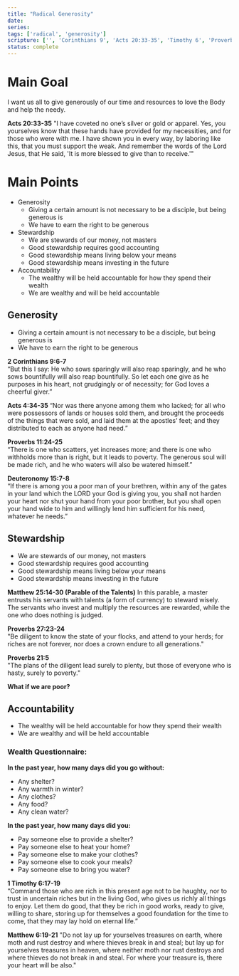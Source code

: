 ```yaml
---
title: "Radical Generosity"
date: 
series: 
tags: ['radical', 'generosity']
scripture: ['', 'Corinthians 9', 'Acts 20:33-35', 'Timothy 6', 'Proverbs 11', 'Matthew 6', 'Matthew 25', 'Matthew 25:14-30', 'Proverbs 27', 'Deuteronomy 15', 'Proverbs 27:23-24', 'Timothy 6:17-19', 'Proverbs 21', 'Acts 4', '2', 'Acts 20', 'Acts 4:34-35', 'Deuteronomy 15:7-8', 'Corinthians 9:6-7', 'Proverbs 11:24-25', 'Matthew 6:19-21', '1']
status: complete
---
```



# Main Goal

I want us all to give generously of our time and resources to love the Body and help the needy.

**Acts 20:33-35**
"I have coveted no one’s silver or gold or apparel. Yes, you yourselves know that these hands have provided for my necessities, and for those who were with me. I have shown you in every way, by laboring like this, that you must support the weak. And remember the words of the Lord Jesus, that He said, 'It is more blessed to give than to receive.'"

# Main Points

- Generosity
	- Giving a certain amount is not necessary to be a disciple, but being generous is
	- We have to earn the right to be generous
- Stewardship
	- We are stewards of our money, not masters
	- Good stewardship requires good accounting
	- Good stewardship means living below your means
	- Good stewardship means investing in the future
- Accountability
	- The wealthy will be held accountable for how they spend their wealth
	- We are wealthy and will be held accountable

## Generosity

- Giving a certain amount is not necessary to be a disciple, but being generous is
- We have to earn the right to be generous

**2 Corinthians 9:6-7**  
“But this I say: He who sows sparingly will also reap sparingly, and he who sows bountifully will also reap bountifully. So let each one give as he purposes in his heart, not grudgingly or of necessity; for God loves a cheerful giver.”

**Acts 4:34-35**
“Nor was there anyone among them who lacked; for all who were possessors of lands or houses sold them, and brought the proceeds of the things that were sold, and laid them at the apostles’ feet; and they distributed to each as anyone had need.”

**Proverbs 11:24-25**  
“There is one who scatters, yet increases more; and there is one who withholds more than is right, but it leads to poverty. The generous soul will be made rich, and he who waters will also be watered himself.”

**Deuteronomy 15:7-8**  
“If there is among you a poor man of your brethren, within any of the gates in your land which the LORD your God is giving you, you shall not harden your heart nor shut your hand from your poor brother, but you shall open your hand wide to him and willingly lend him sufficient for his need, whatever he needs.”

## Stewardship

- We are stewards of our money, not masters
- Good stewardship requires good accounting
- Good stewardship means living below your means
- Good stewardship means investing in the future

**Matthew 25:14-30 (Parable of the Talents)**
In this parable, a master entrusts his servants with talents (a form of currency) to steward wisely. The servants who invest and multiply the resources are rewarded, while the one who does nothing is judged.

**Proverbs 27:23-24**  
"Be diligent to know the state of your flocks, and attend to your herds; for riches are not forever, nor does a crown endure to all generations."

**Proverbs 21:5**  
"The plans of the diligent lead surely to plenty, but those of everyone who is hasty, surely to poverty."

**What if we are poor?**

## Accountability

- The wealthy will be held accountable for how they spend their wealth
- We are wealthy and will be held accountable

### Wealth Questionnaire:

**In the past year, how many days did you go without:**
- Any shelter?
- Any warmth in winter?
- Any clothes?
- Any food?
- Any clean water?

**In the past year, how many days did you:**
- Pay someone else to provide a shelter?
- Pay someone else to heat your home?
- Pay someone else to make your clothes?
- Pay someone else to cook your meals?
- Pay someone else to bring you water?

**1 Timothy 6:17-19**  
“Command those who are rich in this present age not to be haughty, nor to trust in uncertain riches but in the living God, who gives us richly all things to enjoy. Let them do good, that they be rich in good works, ready to give, willing to share, storing up for themselves a good foundation for the time to come, that they may lay hold on eternal life.”

**Matthew 6:19-21**
"Do not lay up for yourselves treasures on earth, where moth and rust destroy and where thieves break in and steal; but lay up for yourselves treasures in heaven, where neither moth nor rust destroys and where thieves do not break in and steal. For where your treasure is, there your heart will be also."